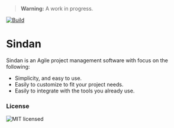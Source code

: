 > **Warning:** A work in progress.

[![Build](https://travis-ci.org/Sindan/Sindan.svg?branch=master)](https://travis-ci.org/Sindan/Sindan)

# Sindan

Sindan is an Agile project management software with focus on the following:

  - Simplicity, and easy to use.
  - Easily to customize to fit your project needs.
  - Easily to integrate with the tools you already use.

### License

![MIT licensed](https://img.shields.io/badge/license-MIT-blue.svg)
